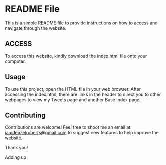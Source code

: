 # README File
This is a simple README file to provide instructions on how to access and navigate through the website.


## ACCESS

To access this website, kindly download the index.html file onto your computer.

## Usage

To use this project, open the HTML file in your web browser.
After accessing the index.html, there are links in the header to direct you to other webpages to view my Tweets page and another Base Index page.

## Contributing

Contributions are welcome! Feel free to shoot me an email at iamdenzelroberts@gmail.com to suggest new features to help improve the website.

Thank you!

Adding up
